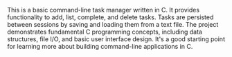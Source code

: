 This is a basic command-line task manager written in C. It provides functionality to add, list, complete, and delete tasks.  Tasks are persisted between sessions by saving and loading them from a text file.  The project demonstrates fundamental C programming concepts, including data structures, file I/O, and basic user interface design.  It's a good starting point for learning more about building command-line applications in C.
